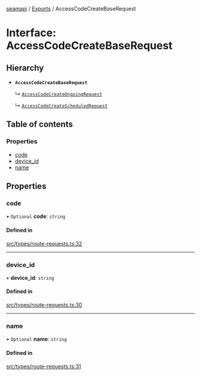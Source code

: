 [seamapi](../README.md) / [Exports](../modules.md) / AccessCodeCreateBaseRequest

# Interface: AccessCodeCreateBaseRequest

## Hierarchy

- **`AccessCodeCreateBaseRequest`**

  ↳ [`AccessCodeCreateOngoingRequest`](AccessCodeCreateOngoingRequest.md)

  ↳ [`AccessCodeCreateScheduledRequest`](AccessCodeCreateScheduledRequest.md)

## Table of contents

### Properties

- [code](AccessCodeCreateBaseRequest.md#code)
- [device\_id](AccessCodeCreateBaseRequest.md#device_id)
- [name](AccessCodeCreateBaseRequest.md#name)

## Properties

### code

• `Optional` **code**: `string`

#### Defined in

[src/types/route-requests.ts:32](https://github.com/seamapi/javascript/blob/main/src/types/route-requests.ts#L32)

___

### device\_id

• **device\_id**: `string`

#### Defined in

[src/types/route-requests.ts:30](https://github.com/seamapi/javascript/blob/main/src/types/route-requests.ts#L30)

___

### name

• `Optional` **name**: `string`

#### Defined in

[src/types/route-requests.ts:31](https://github.com/seamapi/javascript/blob/main/src/types/route-requests.ts#L31)
